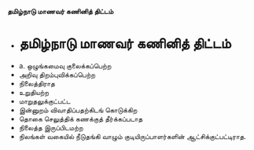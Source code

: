 **தமிழ்நாடு மாணவர் கணினித் திட்டம்**
- # தமிழ்நாடு மாணவர் கணினித் திட்டம்
- a. ஒழுங்கமைவு குலைக்கப்பெற்ற
- அறிவு திறம்புவிக்கப்பெற்ற
- நிலைத்திராத
- உறுதியற்ற
- மாறுதலுக்குட்பட்ட
- இன்னுறம் விவாதிப்பதற்கிடங் கொடுக்கிற
- தொகை செலுத்திக் கணக்குத் தீர்க்கப்படாத
- நிலைத்த இருப்பிடமற்ற
- நிலங்கள் வகையில் நீடுதங்கி வாழும் குடியிருப்பாளர்களின் ஆட்சிக்குட்பட்டிராத.

